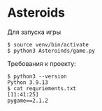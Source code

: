 # Asteroids
Для запуска игры 
```shell
$ source venv/bin/activate
$ python3 Asteroinds/game.py
```
Требования к проекту:
```shell
$ python3 --version
Python 3.9.13
$ cat requriements.txt                                                                                                                            [11:41:25]
pygame==2.1.2
```